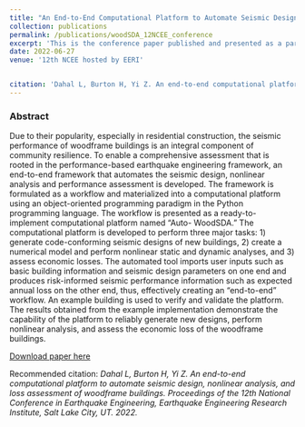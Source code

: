 ```yaml
---
title: "An End-to-End Computational Platform to Automate Seismic Design, Nonlinear Analysis, and Loss Assessment of Woodframe Buildings"
collection: publications
permalink: /publications/woodSDA_12NCEE_conference
excerpt: 'This is the conference paper published and presented as a part of the 12th National Conference in Earthquake Engineering (NCEE) hosted by Earthquake Engineering Research Institute (EERI) in Salt Lake city, Utah from 27 June - July 1 2022. This is the first publicly published documentation of the end-to-end workflow to automate the several steps involved in probabilistic performance-based earthquake engineering'
date: 2022-06-27
venue: '12th NCEE hosted by EERI'


citation: 'Dahal L, Burton H, Yi Z. An end-to-end computational platform to automate seismic design, nonlinear analysis, and loss assessment of woodframe buildings. Proceedings of the 12th National Conference in Earthquake Engineering, Earthquake Engineering Research Institute, Salt Lake City, UT. 2022.'
---
```



### Abstract
Due to their popularity, especially in residential construction, the seismic performance of woodframe buildings is an integral component of community resilience. To enable a comprehensive assessment that is rooted in the performance-based earthquake engineering framework, an end-to-end framework that automates the seismic design, nonlinear analysis and performance assessment is developed. The framework is formulated as a workflow and materialized into a computational platform using an object-oriented programming paradigm in the Python programming language. The workflow is presented as a ready-to-implement computational platform named “Auto- WoodSDA.” The computational platform is developed to perform three major tasks: 1) generate code-conforming seismic designs of new buildings, 2) create a numerical model and perform nonlinear static and dynamic analyses, and 3) assess economic losses. The automated tool imports user inputs such as basic building information and seismic design parameters on one end and produces risk-informed seismic performance information such as expected annual loss on the other end, thus, effectively creating an “end-to-end” workflow. An example building is used to verify and validate the platform. The results obtained from the example implementation demonstrate the capability of the platform to reliably generate new designs, perform nonlinear analysis, and assess the economic loss of the woodframe buildings.

[Download paper here](http://laxmandahal.github.io/files/woodSDA_12NCEE_Conference_Paper.pdf)

Recommended citation: <em> Dahal L, Burton H, Yi Z. An end-to-end computational platform to automate seismic design, nonlinear analysis, and loss assessment of woodframe buildings. Proceedings of the 12th National Conference in Earthquake Engineering, Earthquake Engineering Research Institute, Salt Lake City, UT. 2022. </em>